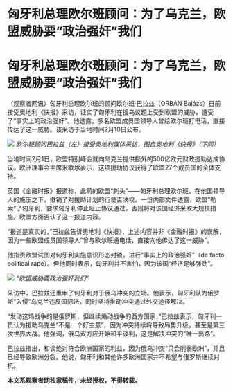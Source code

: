 # 匈牙利总理欧尔班顾问：为了乌克兰，欧盟威胁要“政治强奸”我们

# 匈牙利总理欧尔班顾问：为了乌克兰，欧盟威胁要“政治强奸”我们

（观察者网讯）匈牙利总理欧尔班的顾问欧尔班·巴拉兹（ORBÁN
Balázs）日前接受奥地利《快报》采访，证实了匈牙利在援乌议题上受到欧盟的威胁，遭受了“事实上的政治强奸”。他透露，多名欧盟成员国领导人曾给欧尔班打电话，直接传达了这一威胁。该采访于当地时间2月10日公布。

![](https://inews.gtimg.com/om_bt/O2Qw2pdjkUnkwf7ZkeF50AWTZvtUK0Zn9LMdmJJLTnG6gAA/1000)
_欧尔班顾问巴拉兹（左）接受奥地利媒体采访，图自奥地利《快报》（下同）_

当地时间2月1日，欧盟特别峰会就向乌克兰提供额外的500亿欧元财政援助达成协议。欧洲理事会主席米歇尔表示，这项援助协议获得了欧盟27个成员国的全体支持。

英国《金融时报》报道称，此前的欧盟“刺头”——匈牙利总理欧尔班，在他国领导人的施压之下，撤销了对援助计划的行使否决权。一份内部文件透露，欧盟“勒索”了匈牙利，要求匈牙利停止阻止协议通过，否则将对该国经济采取大规模措施。欧盟方面否认了这一报道内容。

“报道是真实的，”巴拉兹告诉奥地利《快报》，上述内容并非《金融时报》的误解，因为一些欧盟成员国领导人“曾与欧尔班通电话，直接向他传达了这一威胁”。

他指责欧盟试图对匈牙利实施意识形态封锁，进行“事实上的政治强奸”（de facto political
rape）。但他同时表示，匈牙利并不害怕，因为该国“经济足够强劲”。

![](https://inews.gtimg.com/om_bt/OHlacWjTN3W1PqcnDcgSR_X8bli9hLNEErKOfsbE1FvvIAA/1000)
_“欧盟威胁要政治强奸我们”_

采访中，巴拉兹还重申了匈牙利对于俄乌冲突的立场。他表示，匈牙利认为俄罗斯“入侵”乌克兰违反国际法，同时坚持推动冲突通过外交途径解决。

“发动这场战争的是俄罗斯，但继续煽动战争的西方国家，”巴拉兹表示，匈牙利一贯认为援助乌克兰“不是一个好主意”，因为冲突持续将导致局势升级，甚至是第三次世界大战。他强调，俄乌双方应开始和平谈判，这是解决冲突的“唯一出路”。

巴拉兹指出，和谈绝对符合欧洲国家的利益，因为俄乌冲突“只会削弱欧洲”，并且已经导致欧洲分裂。他说，匈牙利和其他许多欧洲国家并不希望与俄罗斯继续对抗。

**本文系观察者网独家稿件，未经授权，不得转载。**

